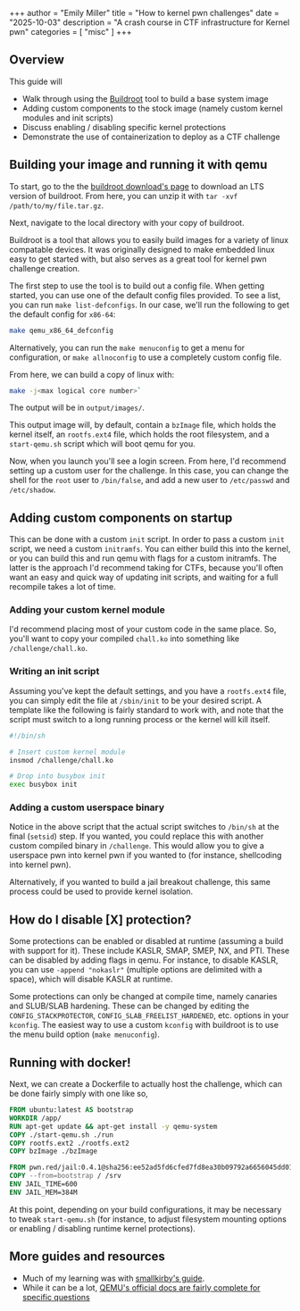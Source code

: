 +++
author = "Emily Miller"
title = "How to kernel pwn challenges"
date = "2025-10-03"
description = "A crash course in CTF infrastructure for Kernel pwn"
categories = [ "misc" ]
+++


## Overview

This guide will 
- Walk through using the [Buildroot](https://buildroot.org/) tool to build a base system image
- Adding custom components to the stock image (namely custom kernel modules and init scripts)
- Discuss enabling / disabling specific kernel protections
- Demonstrate the use of containerization to deploy as a CTF challenge

## Building your image and running it with qemu

To start, go to the the [buildroot download's page](https://buildroot.org/download.html) to download an LTS version of buildroot. From here, you can unzip it with `tar -xvf /path/to/my/file.tar.gz`.

Next, navigate to the local directory with your copy of buildroot. 

Buildroot is a tool that allows you to easily build images for a variety of linux compatable devices. It was originally designed to make embedded linux easy to get started with, but also serves as a great tool for kernel pwn challenge creation. 

The first step to use the tool is to build out a config file. When getting started, you can use one of the default config files provided. To see a list, you can run `make list-defconfigs`. In our case, we'll run the following to get the default config for `x86-64`:
```bash
make qemu_x86_64_defconfig
```
Alternatively, you can run the `make menuconfig` to get a menu for configuration, or `make allnoconfig` to use a completely custom config file.

From here, we can build a copy of linux with:
```bash
make -j<max logical core number>`
```
The output will be in `output/images/`.

This output image will, by default, contain a `bzImage` file, which holds the kernel itself, an `rootfs.ext4` file, which holds the root filesystem, and a `start-qemu.sh` script which will boot qemu for you.

Now, when you launch you'll see a login screen. From here, I'd recommend setting up a custom user for the challenge. In this case, you can change the shell for the `root` user to `/bin/false`, and add a new user to `/etc/passwd` and `/etc/shadow`.

## Adding custom components on startup

This can be done with a custom `init` script. In order to pass a custom `init` script, we need a custom `initramfs`. You can either build this into the kernel, or you can build this and run qemu with flags for a custom initramfs. The latter is the approach I'd recommend taking for CTFs, because you'll often want an easy and quick way of updating init scripts, and waiting for a full recompile takes a lot of time.

### Adding your custom kernel module

I'd recommend placing most of your custom code in the same place. So, you'll want to copy your compiled `chall.ko` into something like `/challenge/chall.ko`.

### Writing an init script

Assuming you've kept the default settings, and you have a `rootfs.ext4` file, you can simply edit the file at `/sbin/init` to be your desired script. A template like the following is fairly standard to work with, and note that the script must switch to a long running process or the kernel will kill itself.
```bash
#!/bin/sh

# Insert custom kernel module
insmod /challenge/chall.ko

# Drop into busybox init
exec busybox init
```

### Adding a custom userspace binary

Notice in the above script that the actual script switches to `/bin/sh` at the final (`setsid`) step. If you wanted, you could replace this with another custom compiled binary in `/challenge`. This would allow you to give a userspace pwn into kernel pwn if you wanted to (for instance, shellcoding into kernel pwn).

Alternatively, if you wanted to build a jail breakout challenge, this same process could be used to provide kernel isolation.

## How do I disable \[X\] protection?

Some protections can be enabled or disabled at runtime (assuming a build with support for it). These include KASLR, SMAP, SMEP, NX, and PTI. These can be disabled by adding flags in qemu. For instance, to disable KASLR, you can use `-append "nokaslr"` (multiple options are delimited with a space), which will disable KASLR at runtime.

Some protections can only be changed at compile time, namely canaries and SLUB/SLAB hardening. These can be changed by editing the `CONFIG_STACKPROTECTOR`, `CONFIG_SLAB_FREELIST_HARDENED`, etc. options in your `kconfig`. The easiest way to use a custom `kconfig` with buildroot is to use the menu build option (`make menuconfig`). 

## Running with docker!

Next, we can create a Dockerfile to actually host the challenge, which can be done fairly simply with one like so,
```Dockerfile
FROM ubuntu:latest AS bootstrap
WORKDIR /app/
RUN apt-get update && apt-get install -y qemu-system
COPY ./start-qemu.sh ./run
COPY rootfs.ext2 ./rootfs.ext2
COPY bzImage ./bzImage

FROM pwn.red/jail:0.4.1@sha256:ee52ad5fd6cfed7fd8ea30b09792a6656045dd015f9bef4edbbfa2c6e672c28c
COPY --from=bootstrap / /srv
ENV JAIL_TIME=600
ENV JAIL_MEM=384M
```
At this point, depending on your build configurations, it may be necessary to tweak `start-qemu.sh` (for instance, to adjust filesystem mounting options or enabling / disabling runtime kernel protections).

## More guides and resources

- Much of my learning was with [smallkirby's guide](https://github.com/smallkirby/kernelpwn).
- While it can be a lot, [QEMU's official docs are fairly complete for specific questions](https://www.qemu.org/docs/master/)

